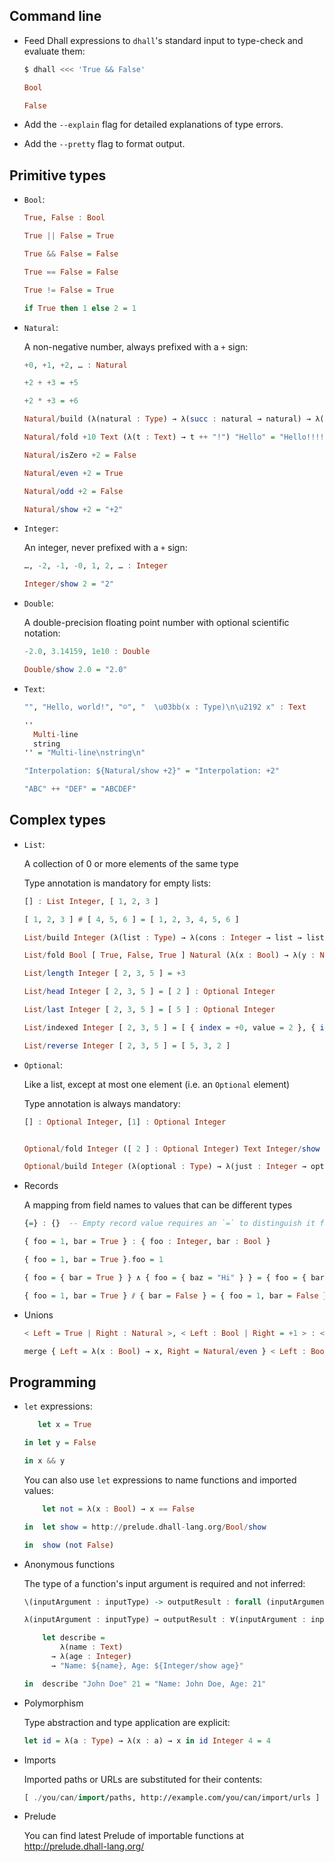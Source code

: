 ## Command line

*   Feed Dhall expressions to `dhall`'s standard input to type-check and evaluate them:

    ```bash
    $ dhall <<< 'True && False'
    ```
    ```haskell
    Bool

    False
    ```

*   Add the `--explain` flag for detailed explanations of type errors.

*   Add the `--pretty` flag to format output.

## Primitive types

*   `Bool`:

    ```haskell
    True, False : Bool

    True || False = True

    True && False = False

    True == False = False

    True != False = True

    if True then 1 else 2 = 1
    ```

*   `Natural`:

    A non-negative number, always prefixed with a `+` sign:

    ```haskell
    +0, +1, +2, … : Natural

    +2 + +3 = +5

    +2 * +3 = +6

    Natural/build (λ(natural : Type) → λ(succ : natural → natural) → λ(zero : natural) → succ (succ (succ (succ zero)))) = +4

    Natural/fold +10 Text (λ(t : Text) → t ++ "!") "Hello" = "Hello!!!!!!!!!!"

    Natural/isZero +2 = False

    Natural/even +2 = True

    Natural/odd +2 = False

    Natural/show +2 = "+2"
    ```

*   `Integer`:

    An integer, never prefixed with a `+` sign:

    ```haskell
    …, -2, -1, -0, 1, 2, … : Integer

    Integer/show 2 = "2"
    ```

*   `Double`:

    A double-precision floating point number with optional scientific notation:

    ```haskell
    -2.0, 3.14159, 1e10 : Double

    Double/show 2.0 = "2.0"
    ```

*   `Text`:

    ```haskell
    "", "Hello, world!", "☺", "  \u03bb(x : Type)\n\u2192 x" : Text

    ''
      Multi-line
      string
    '' = "Multi-line\nstring\n"

    "Interpolation: ${Natural/show +2}" = "Interpolation: +2"

    "ABC" ++ "DEF" = "ABCDEF"
    ```

## Complex types

*   `List`:

    A collection of 0 or more elements of the same type

    Type annotation is mandatory for empty lists:

    ```haskell
    [] : List Integer, [ 1, 2, 3 ]

    [ 1, 2, 3 ] # [ 4, 5, 6 ] = [ 1, 2, 3, 4, 5, 6 ]

    List/build Integer (λ(list : Type) → λ(cons : Integer → list → list) → λ(nil : list) → cons 1 (cons 2 (cons 3 nil))) = [ 1, 2, 3 ] : List Integer

    List/fold Bool [ True, False, True ] Natural (λ(x : Bool) → λ(y : Natural) → if x then y + +1 else y) +0 = +2

    List/length Integer [ 2, 3, 5 ] = +3

    List/head Integer [ 2, 3, 5 ] = [ 2 ] : Optional Integer

    List/last Integer [ 2, 3, 5 ] = [ 5 ] : Optional Integer

    List/indexed Integer [ 2, 3, 5 ] = [ { index = +0, value = 2 }, { index = +1, value = 3 }, { index = +2, value = 5 } ]

    List/reverse Integer [ 2, 3, 5 ] = [ 5, 3, 2 ]
    ```

*   `Optional`:

    Like a list, except at most one element (i.e. an `Optional` element)

    Type annotation is always mandatory:

    ```haskell
    [] : Optional Integer, [1] : Optional Integer

    
    Optional/fold Integer ([ 2 ] : Optional Integer) Text Integer/show "" = "2"

    Optional/build Integer (λ(optional : Type) → λ(just : Integer → optional) → λ(nothing : optional) → just 1) = [ 1 ] : Optional Integer
    ```

*   Records

    A mapping from field names to values that can be different types

    ```haskell
    {=} : {}  -- Empty record value requires an `=` to distinguish it from empty record type

    { foo = 1, bar = True } : { foo : Integer, bar : Bool }

    { foo = 1, bar = True }.foo = 1

    { foo = { bar = True } } ∧ { foo = { baz = "Hi" } } = { foo = { bar = True, baz = "Hi" } }

    { foo = 1, bar = True } ⫽ { bar = False } = { foo = 1, bar = False }
    ```

*   Unions

    ```haskell
    < Left = True | Right : Natural >, < Left : Bool | Right = +1 > : < Left : True | Right : Natural>

    merge { Left = λ(x : Bool) → x, Right = Natural/even } < Left : Bool | Right = +1 > = False
    ```

## Programming

*   `let` expressions:
  
    ```haskell
       let x = True

    in let y = False

    in x && y
    ```

    You can also use `let` expressions to name functions and imported values:

    ```haskell
        let not = λ(x : Bool) → x == False

    in  let show = http://prelude.dhall-lang.org/Bool/show

    in  show (not False)
    ```

*   Anonymous functions

    The type of a function's input argument is required and not inferred:

    ```haskell
    \(inputArgument : inputType) -> outputResult : forall (inputArgument : inputType) -> outputType  -- ASCII syntax

    λ(inputArgument : inputType) → outputResult : ∀(inputArgument : inputType) → outputType  -- Unicode syntax

        let describe =
            λ(name : Text)
          → λ(age : Integer)
          → "Name: ${name}, Age: ${Integer/show age}"

    in  describe "John Doe" 21 = "Name: John Doe, Age: 21"
    ```

*   Polymorphism

    Type abstraction and type application are explicit:

    ```haskell
    let id = λ(a : Type) → λ(x : a) → x in id Integer 4 = 4
    ```

*   Imports

    Imported paths or URLs are substituted for their contents:

    ```haskell
    [ ./you/can/import/paths, http://example.com/you/can/import/urls ] : ./even/for/types
    ```

*   Prelude

    You can find latest Prelude of importable functions at http://prelude.dhall-lang.org/